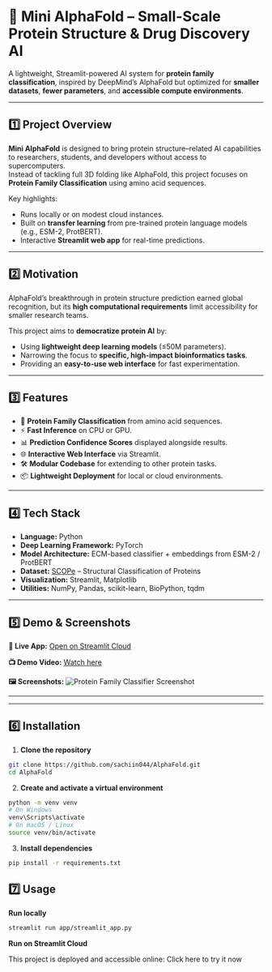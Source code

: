 # 🧬 Mini AlphaFold – Small-Scale Protein Structure & Drug Discovery AI

A lightweight, Streamlit-powered AI system for **protein family classification**, inspired by DeepMind’s AlphaFold but optimized for **smaller datasets**, **fewer parameters**, and **accessible compute environments**.

---

## 1️⃣ Project Overview

**Mini AlphaFold** is designed to bring protein structure–related AI capabilities to researchers, students, and developers without access to supercomputers.  
Instead of tackling full 3D folding like AlphaFold, this project focuses on **Protein Family Classification** using amino acid sequences.

Key highlights:
- Runs locally or on modest cloud instances.
- Built on **transfer learning** from pre-trained protein language models (e.g., ESM-2, ProtBERT).
- Interactive **Streamlit web app** for real-time predictions.

---

## 2️⃣ Motivation

AlphaFold’s breakthrough in protein structure prediction earned global recognition, but its **high computational requirements** limit accessibility for smaller research teams.

This project aims to **democratize protein AI** by:
- Using **lightweight deep learning models** (≤50M parameters).
- Narrowing the focus to **specific, high-impact bioinformatics tasks**.
- Providing an **easy-to-use web interface** for fast experimentation.

---

## 3️⃣ Features

- 🧪 **Protein Family Classification** from amino acid sequences.
- ⚡ **Fast Inference** on CPU or GPU.
- 📊 **Prediction Confidence Scores** displayed alongside results.
- 🌐 **Interactive Web Interface** via Streamlit.
- 🛠 **Modular Codebase** for extending to other protein tasks.
- 📦 **Lightweight Deployment** for local or cloud environments.

---

## 4️⃣ Tech Stack

- **Language:** Python
- **Deep Learning Framework:** PyTorch
- **Model Architecture:** ECM-based classifier + embeddings from ESM-2 / ProtBERT
- **Dataset:** [SCOPe](http://scop.berkeley.edu/) – Structural Classification of Proteins
- **Visualization:** Streamlit, Matplotlib
- **Utilities:** NumPy, Pandas, scikit-learn, BioPython, tqdm

---

## 5️⃣ Demo & Screenshots

**🔗 Live App:** [Open on Streamlit Cloud](https://sachiin044-hacknation-appstreamlit-app-tqvhzh.streamlit.app/)

**📺 Demo Video:** [Watch here](https://drive.google.com/file/d/19PDryaIRcEpJHtE3EIWpYO5bTXdf9g-c/view?usp=drivesdk)

**🖼 Screenshots:**
![Protein Family Classifier Screenshot](https://github.com/user-attachments/assets/525bc008-f882-47ec-803b-b4b33045dfed)

---

---

## 6️⃣ Installation

1. **Clone the repository**
```bash
git clone https://github.com/sachiin044/AlphaFold.git
cd AlphaFold
```

2. **Create and activate a virtual environment**
```bash
python -m venv venv
# On Windows
venv\Scripts\activate
# On macOS / Linux
source venv/bin/activate
```

3. **Install dependencies**
```bash
pip install -r requirements.txt
```

## 7️⃣ Usage
**Run locally**
```bash
streamlit run app/streamlit_app.py
```

**Run on Streamlit Cloud**

This project is deployed and accessible online:
Click here to try it now

